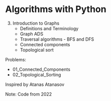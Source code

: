 # Algorithms with Python

3. Introduction to Graphs
    - Definitions and Terminology
    - Graph ADS
    - Traversal algorithms - BFS and DFS
    - Connected components
    - Topological sort

Problems:
- 01_Connected_Components
- 02_Topological_Sorting

Inspired by Atanas Atanasov

Note: Code from 2022
